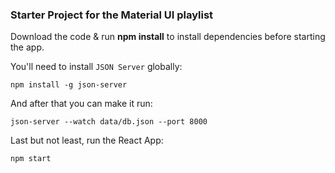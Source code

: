### Starter Project for the Material UI playlist

Download the code & run **npm install** to install dependencies before starting the app.

You'll need to install `JSON Server` globally:

```
npm install -g json-server
```

And after that you can make it run:

```
json-server --watch data/db.json --port 8000
```

Last but not least, run the React App:

```
npm start
```
